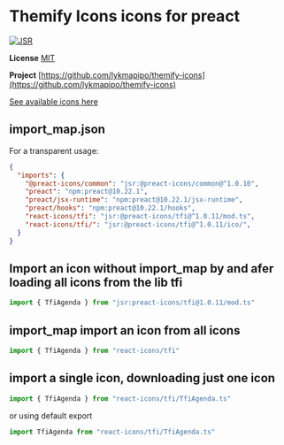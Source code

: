 # Themify Icons icons for preact

[![JSR](https://jsr.io/badges/@preact-icons/tfi)](https://jsr.io/@preact-icons/tfi)

**License** [MIT](https://github.com/thecreation/standard-icons/blob/master/modules/themify-icons/LICENSE)

**Project** [https://github.com/lykmapipo/themify-icons](https://github.com/lykmapipo/themify-icons)

[See available icons here](https://react-icons.deno.dev/tfi)

## import_map.json

For a transparent usage:

```json
{
  "imports": {
    "@preact-icons/common": "jsr:@preact-icons/common@^1.0.10",
    "preact": "npm:preact@10.22.1",
    "preact/jsx-runtime": "npm:preact@10.22.1/jsx-runtime",
    "preact/hooks": "npm:preact@10.22.1/hooks",
    "react-icons/tfi": "jsr:@preact-icons/tfi@^1.0.11/mod.ts",
    "react-icons/tfi/": "jsr:@preact-icons/tfi@^1.0.11/ico/",
  }
}
```

## Import an icon without import_map by and afer loading all icons from the lib tfi

```ts
import { TfiAgenda } from "jsr:preact-icons/tfi@1.0.11/mod.ts"
```

## import_map import an icon from all icons

```ts
import { TfiAgenda } from "react-icons/tfi"
```

## import a single icon, downloading just one icon

```ts
import { TfiAgenda } from "react-icons/tfi/TfiAgenda.ts"
```

or using default export

```ts
import TfiAgenda from "react-icons/tfi/TfiAgenda.ts"
```

